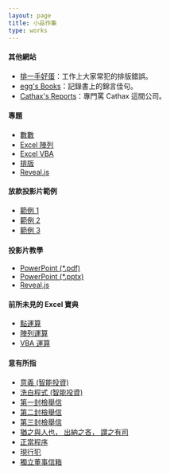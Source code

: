 ```yaml
---
layout: page
title: 小品作集
type: works
---
```


#### 其他網站

- <a target="_blank" href="https://doltegg.github.io/text/">排一手好蛋</a>：工作上大家常犯的排版錯誤。
- <a target="_blank" href="https://doltegg.github.io/book/">egg's Books</a>：記錄書上的錦言佳句。
- <a target="_blank" href="https://doltegg.github.io/cathax/">Cathax's Reports</a>：專門罵 Cathax 這間公司。

#### 專題

- <a target="_blank" href="https://doltegg.github.io/egg/demonstration/work/math.pdf">數數</a>
- <a target="_blank" href="https://doltegg.github.io/egg/demonstration/work/excel.pdf">Excel 陣列</a>
- <a target="_blank" href="https://doltegg.github.io/egg/demonstration/work/vba.pdf">Excel VBA</a>
- <a target="_blank" href="https://doltegg.github.io/egg/demonstration/work/typesetting.pdf">排版</a>
- <a target="_blank" href="https://doltegg.github.io/egg/demonstration.html#/">Reveal.js</a>

#### 放款投影片範例

- <a target="_blank" href="https://doltegg.github.io/egg/demonstration/work/loan.pdf">範例 1</a>
- <a target="_blank" href="https://doltegg.github.io/egg/demonstration/work/loan2.pdf">範例 2</a>
- <a target="_blank" href="https://doltegg.github.io/egg/demonstration/work/loan3.pdf">範例 3</a>

#### 投影片教學

- <a target="_blank" href="article/ppt.pdf">PowerPoint (*.pdf)</a>
- <a target="_blank" href="article/ppt.pptx">PowerPoint (*.pptx)</a>
- <a target="_blank" href="https://doltegg.github.io/egg/demonstration.html#/">Reveal.js</a>

#### 前所未見的 Excel 寶典

- <a target="_blank" href="article/excel_fn.pdf">點運算</a>
- <a target="_blank" href="article/excel_arr.pdf">陣列運算</a>
- <a target="_blank" href="article/excel_vba.pdf">VBA 運算</a>

#### 意有所指

- <a target="_blank" href="article/robo.pdf">意義 (智能投資)</a>
- <a target="_blank" href="article/robo2.pdf">洗白程式 (智能投資)</a>
- <a target="_blank" href="article/1st.pdf">第一封檢舉信</a>
- <a target="_blank" href="article/2nd.pdf">第二封檢舉信</a>
- <a target="_blank" href="article/3rd.pdf">第三封檢舉信</a>
- <a target="_blank" href="">猶之與人也， 出納之吝， 謂之有司</a>
- <a target="_blank" href="article/due.pdf">正當程序</a>
- <a target="_blank" href="article/crime.pdf">現行犯</a>
- <a target="_blank" href="article/Whistle.pdf">獨立董事信箱</a>


<!--Building...-->
